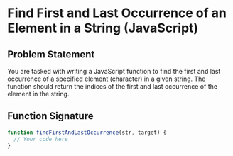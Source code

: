 # Find First and Last Occurrence of an Element in a String (JavaScript)

## Problem Statement

You are tasked with writing a JavaScript function to find the first and last occurrence of a specified element (character) in a given string. The function should return the indices of the first and last occurrence of the element in the string.

## Function Signature

```javascript
function findFirstAndLastOccurrence(str, target) {
  // Your code here
}
